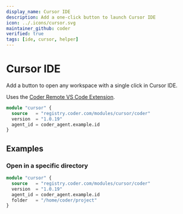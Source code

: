 ```yaml
---
display_name: Cursor IDE
description: Add a one-click button to launch Cursor IDE
icon: ../.icons/cursor.svg
maintainer_github: coder
verified: true
tags: [ide, cursor, helper]
---
```


# Cursor IDE

Add a button to open any workspace with a single click in Cursor IDE.

Uses the [Coder Remote VS Code Extension](https://github.com/coder/cursor-coder).

```tf
module "cursor" {
  source   = "registry.coder.com/modules/cursor/coder"
  version  = "1.0.19"
  agent_id = coder_agent.example.id
}
```

## Examples

### Open in a specific directory

```tf
module "cursor" {
  source   = "registry.coder.com/modules/cursor/coder"
  version  = "1.0.19"
  agent_id = coder_agent.example.id
  folder   = "/home/coder/project"
}
```
